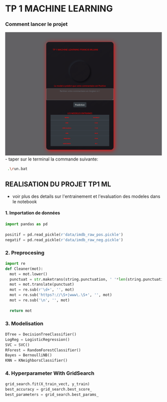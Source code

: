 # TP 1 MACHINE LEARNING


### Comment lancer le projet
![architectuere](./img.png)
    - taper sur le terminal la commande suivante:

```bash
 .\run.bat
```
## REALISATION DU PROJET TP1 ML
 - voir plus des details sur l'entrainement et l'evaluation des modeles dans le notebook
#### 1. Importation de données
```python
import pandas as pd

positif = pd.read_pickle(r'data/imdb_raw_pos.pickle')
negatif = pd.read_pickle(r'data/imdb_raw_neg.pickle')
```
### 2. Preprocesing
```python
import re
def Cleaner(mot):
  mot = mot.lower()
  punctuat = str.maketrans(string.punctuation, ' '*len(string.punctuation))
  mot = mot.translate(punctuat)
  mot = re.sub(r'\d+', '', mot)
  mot = re.sub('https?://\S+|www\.\S+', '', mot)
  mot = re.sub('\n', '', mot)

  return mot
```
### 3. Modelisation
```python
DTree = DecisionTreeClassifier()
LogReg = LogisticRegression()
SVC = SVC()
RForest = RandomForestClassifier()
Bayes = BernoulliNB()
KNN = KNeighborsClassifier()
```
### 4. Hyperparameter With GridSearch
```python
grid_search.fit(X_train_vect, y_train)
best_accuracy = grid_search.best_score_
best_parameters = grid_search.best_params_
```


